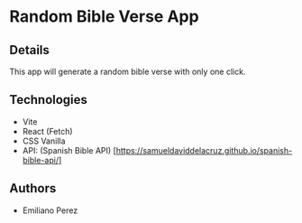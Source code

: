 # Random Bible Verse App

## Details
This app will generate a random bible verse with only one click.

## Technologies
- Vite
- React (Fetch)
- CSS Vanilla
- API: (Spanish Bible API) [https://samueldaviddelacruz.github.io/spanish-bible-api/]

## Authors
- Emiliano Perez